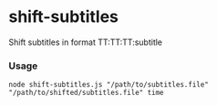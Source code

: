 # shift-subtitles
Shift subtitles in format TT:TT:TT:subtitle

### Usage ###
```
node shift-subtitles.js "/path/to/subtitles.file" "/path/to/shifted/subtitles.file" time
```
